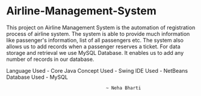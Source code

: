# Airline-Management-System


This project on Airline Management System is the automation of registration process of airline system. The system is able to provide much information like passenger's information, list of all passengers etc. The system also allows us to add records when a passenger reserves a ticket. For data storage and retrieval we use MySQL Database. It enables us to add any number of records in our database.



Language Used - Core Java
Concept Used - Swing
IDE Used - NetBeans
Database Used - MySQL






                                         ~ Neha Bharti
